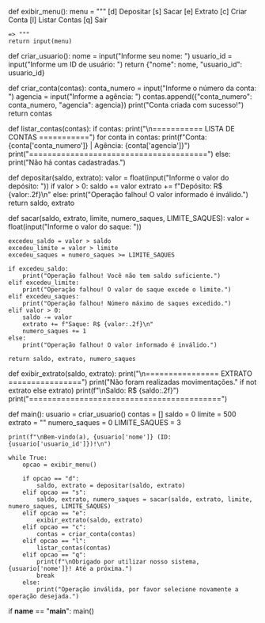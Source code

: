 def exibir_menu():
    menu = """
    [d] Depositar
    [s] Sacar
    [e] Extrato
    [c] Criar Conta
    [l] Listar Contas
    [q] Sair

    => """
    return input(menu)

def criar_usuario():
    nome = input("Informe seu nome: ")
    usuario_id = input("Informe um ID de usuário: ")
    return {"nome": nome, "usuario_id": usuario_id}

def criar_conta(contas):
    conta_numero = input("Informe o número da conta: ")
    agencia = input("Informe a agência: ")
    contas.append({"conta_numero": conta_numero, "agencia": agencia})
    print("Conta criada com sucesso!")
    return contas

def listar_contas(contas):
    if contas:
        print("\n=========== LISTA DE CONTAS ===========")
        for conta in contas:
            print(f"Conta: {conta['conta_numero']} | Agência: {conta['agencia']}")
        print("=======================================")
    else:
        print("Não há contas cadastradas.")

def depositar(saldo, extrato):
    valor = float(input("Informe o valor do depósito: "))
    if valor > 0:
        saldo += valor
        extrato += f"Depósito: R$ {valor:.2f}\n"
    else:
        print("Operação falhou! O valor informado é inválido.")
    return saldo, extrato

def sacar(saldo, extrato, limite, numero_saques, LIMITE_SAQUES):
    valor = float(input("Informe o valor do saque: "))

    excedeu_saldo = valor > saldo
    excedeu_limite = valor > limite
    excedeu_saques = numero_saques >= LIMITE_SAQUES

    if excedeu_saldo:
        print("Operação falhou! Você não tem saldo suficiente.")
    elif excedeu_limite:
        print("Operação falhou! O valor do saque excede o limite.")
    elif excedeu_saques:
        print("Operação falhou! Número máximo de saques excedido.")
    elif valor > 0:
        saldo -= valor
        extrato += f"Saque: R$ {valor:.2f}\n"
        numero_saques += 1
    else:
        print("Operação falhou! O valor informado é inválido.")
    
    return saldo, extrato, numero_saques

def exibir_extrato(saldo, extrato):
    print("\n================ EXTRATO ================")
    print("Não foram realizadas movimentações." if not extrato else extrato)
    print(f"\nSaldo: R$ {saldo:.2f}")
    print("==========================================")

def main():
    usuario = criar_usuario()
    contas = []
    saldo = 0
    limite = 500
    extrato = ""
    numero_saques = 0
    LIMITE_SAQUES = 3

    print(f"\nBem-vindo(a), {usuario['nome']} (ID: {usuario['usuario_id']})!\n")

    while True:
        opcao = exibir_menu()

        if opcao == "d":
            saldo, extrato = depositar(saldo, extrato)
        elif opcao == "s":
            saldo, extrato, numero_saques = sacar(saldo, extrato, limite, numero_saques, LIMITE_SAQUES)
        elif opcao == "e":
            exibir_extrato(saldo, extrato)
        elif opcao == "c":
            contas = criar_conta(contas)
        elif opcao == "l":
            listar_contas(contas)
        elif opcao == "q":
            print(f"\nObrigado por utilizar nosso sistema, {usuario['nome']}! Até a próxima.")
            break
        else:
            print("Operação inválida, por favor selecione novamente a operação desejada.")

if __name__ == "__main__":
    main()

